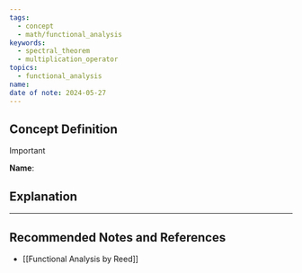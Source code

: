 ```yaml
---
tags:
  - concept
  - math/functional_analysis
keywords:
  - spectral_theorem
  - multiplication_operator
topics:
  - functional_analysis
name: 
date of note: 2024-05-27
---
```


## Concept Definition

>[!important]
>**Name**: 



## Explanation





-----------
##  Recommended Notes and References



- [[Functional Analysis by Reed]]